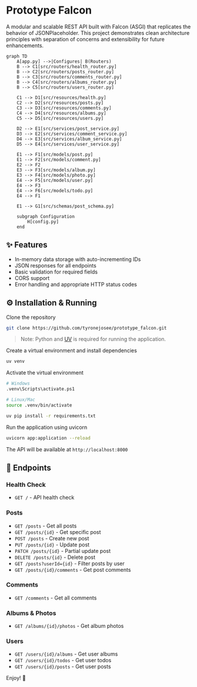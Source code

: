 # Prototype Falcon

A modular and scalable REST API built with Falcon (ASGI) that replicates the behavior of JSONPlaceholder. This project demonstrates clean architecture principles with separation of concerns and extensibility for future enhancements.

```mermaid
graph TD
    A[app.py] -->|Configures| B(Routers)
    B --> C1[src/routers/health_router.py]
    B --> C2[src/routers/posts_router.py]
    B --> C3[src/routers/comments_router.py]
    B --> C4[src/routers/albums_router.py]
    B --> C5[src/routers/users_router.py]

    C1 --> D1[src/resources/health.py]
    C2 --> D2[src/resources/posts.py]
    C3 --> D3[src/resources/comments.py]
    C4 --> D4[src/resources/albums.py]
    C5 --> D5[src/resources/users.py]

    D2 --> E1[src/services/post_service.py]
    D3 --> E2[src/services/comment_service.py]
    D4 --> E3[src/services/album_service.py]
    D5 --> E4[src/services/user_service.py]

    E1 --> F1[src/models/post.py]
    E1 --> F2[src/models/comment.py]
    E2 --> F2
    E3 --> F3[src/models/album.py]
    E3 --> F4[src/models/photo.py]
    E4 --> F5[src/models/user.py]
    E4 --> F3
    E4 --> F6[src/models/todo.py]
    E4 --> F1

    E1 --> G1[src/schemas/post_schema.py]

    subgraph Configuration
        H[config.py]
    end
```

## ✨ Features

- In-memory data storage with auto-incrementing IDs
- JSON responses for all endpoints
- Basic validation for required fields
- CORS support
- Error handling and appropriate HTTP status codes

## ⚙️ Installation & Running

Clone the repository

```bash
git clone https://github.com/tyronejosee/prototype_falcon.git
```

> Note: Python and [UV](https://docs.astral.sh/uv/) is required for running the application.

Create a virtual environment and install dependencies

```bash
uv venv
```

Activate the virtual environment

```bash
# Windows
.venv\Scripts\activate.ps1

# Linux/Mac
source .venv/bin/activate
```

```bash
uv pip install -r requirements.txt
```

Run the application using uvicorn

```bash
uvicorn app:application --reload
```

The API will be available at `http://localhost:8000`

## 🌱 Endpoints

### Health Check

- `GET /` - API health check

### Posts

- `GET /posts` - Get all posts
- `GET /posts/{id}` - Get specific post
- `POST /posts` - Create new post
- `PUT /posts/{id}` - Update post
- `PATCH /posts/{id}` - Partial update post
- `DELETE /posts/{id}` - Delete post
- `GET /posts?userId={id}` - Filter posts by user
- `GET /posts/{id}/comments` - Get post comments

### Comments

- `GET /comments` - Get all comments

### Albums & Photos

- `GET /albums/{id}/photos` - Get album photos

### Users

- `GET /users/{id}/albums` - Get user albums
- `GET /users/{id}/todos` - Get user todos
- `GET /users/{id}/posts` - Get user posts

Enjoy! 🎉
